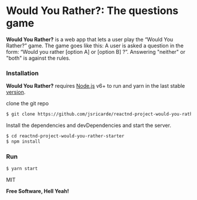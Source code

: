 # Would You Rather?: The questions game

**Would You Rather?** is a web app that lets a user play the “Would You Rather?” game. The game goes like this: A user is asked a question in the form: “Would you rather [option A] or [option B] ?”. Answering "neither" or "both" is against the rules.

### Installation

**Would You Rather?** requires [Node.js](https://nodejs.org/) v6+ to run and yarn in the last stable [version](https://yarnpkg.com/en/).

clone the git repo
```sh
$ git clone https://github.com/jsricarde/reactnd-project-would-you-rather-starter.git
```

Install the dependencies and devDependencies and start the server.

```sh
$ cd reactnd-project-would-you-rather-starter
$ npm install
```

### Run

```sh
$ yarn start
```


MIT


**Free Software, Hell Yeah!**